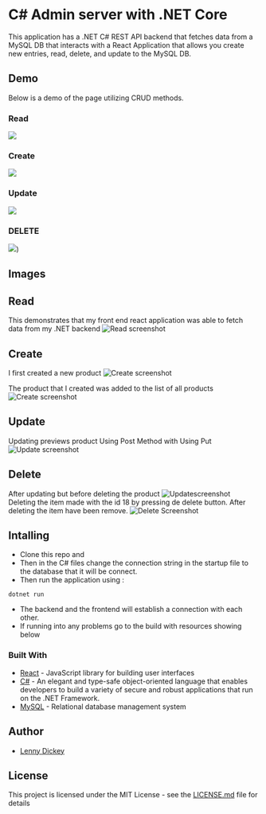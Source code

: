# C# Admin server with .NET Core

This application has a .NET C# REST API backend that fetches data from a MySQL DB that interacts with a React Application that allows you create new entries, read, delete, and update to the MySQL DB.


## Demo
Below is a demo of the page utilizing CRUD methods.


### Read
![](work/demo/read.gif)


### Create
![](work/demo/create.gif)


### Update
![](work/demo/update.gif)


### DELETE
![](work/demo/delete.gif))


## Images

## Read
This demonstrates that my front end react application was able to fetch data from my .NET backend
![Read screenshot](work/images/read.png)

## Create
I first created a new product
![Create screenshot](work/images/create.png)

The product that I created was added to the list of all products
![Create screenshot](work/images/create2.png)


## Update
Updating previews product Using Post Method with Using Put
![Update screenshot](work/images/put.png)

## Delete
After updating but before deleting the product
![Updatescreenshot](work/images/put2.png)
Deleting the item made with the id 18 by pressing de delete button. After deleting the item have been remove.
![Delete Screenshot](work/images/delete.png)


## Intalling 
* Clone this repo and 
* Then in the C# files change the connection string in the startup file to the  database that it will be connect.
* Then run the application using : 
```
dotnet run
```
* The backend and the frontend will establish a connection with each other.
* If running into any problems go to the build with resources showing below

### Built With 

* [React](https://reactjs.org/docs/getting-started.html) - JavaScript library for building user interfaces
* [C#](https://docs.microsoft.com/en-us/dotnet/csharp/) - An elegant and type-safe object-oriented language that enables developers to build a variety of secure and robust applications that run on the .NET Framework.
* [MySQL](https://dev.mysql.com/doc/) - Relational database management system



## Author
* [Lenny Dickey](https://github.com/lennydickey)

## License

This project is licensed under the MIT License - see the [LICENSE.md](LICENSE.md) file for details



 
